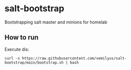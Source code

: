 # salt-bootstrap

Bootstrapping salt master and minions for homelab

## How to run

Execute dis:

```shell
curl -s https://raw.githubusercontent.com/vemilyus/salt-bootstrap/main/bootstrap.sh | bash
```
